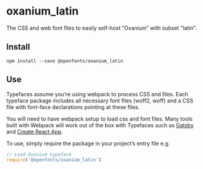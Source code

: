 
# oxanium_latin

The CSS and web font files to easily self-host “Oxanium” with subset "latin".

## Install

`npm install --save @openfonts/oxanium_latin`

## Use

Typefaces assume you’re using webpack to process CSS and files. Each typeface
package includes all necessary font files (woff2, woff) and a CSS file with
font-face declarations pointing at these files.

You will need to have webpack setup to load css and font files. Many tools built
with Webpack will work out of the box with Typefaces such as [Gatsby](https://github.com/gatsbyjs/gatsby)
and [Create React App](https://github.com/facebookincubator/create-react-app).

To use, simply require the package in your project’s entry file e.g.

```javascript
// Load Oxanium typeface
require('@openfonts/oxanium_latin')
```
